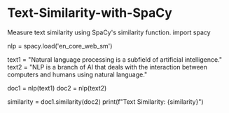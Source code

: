 # Text-Similarity-with-SpaCy
Measure text similarity using SpaCy's similarity function.
import spacy

nlp = spacy.load('en_core_web_sm')

text1 = "Natural language processing is a subfield of artificial intelligence."
text2 = "NLP is a branch of AI that deals with the interaction between computers and humans using natural language."

doc1 = nlp(text1)
doc2 = nlp(text2)

similarity = doc1.similarity(doc2)
print(f"Text Similarity: {similarity}")
